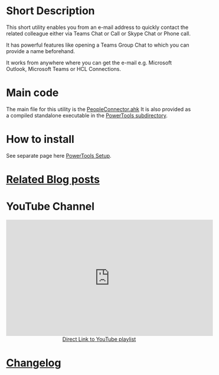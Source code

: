 # Short Description

This short utility enables you from an e-mail address to quickly contact the related colleague either via Teams Chat or Call or Skype Chat or Phone call.

It has powerful features like opening a Teams Group Chat to which you can provide a name beforehand.

It works from anywhere where you can get the e-mail e.g. Microsoft Outlook, Microsoft Teams or HCL Connections.

# Main code

The main file for this utility is the [PeopleConnector.ahk](https://github.com/tdalon/ahk/blob/master/PeopleConnector.ahk)
It is also provided as a compiled standalone executable in the [PowerTools subdirectory](https://github.com/tdalon/ahk/tree/master/PowerTools).

# How to install

See separate page here [PowerTools Setup](PowerTools-Setup).

# [Related Blog posts](https://tdalon.blogspot.com/search/label/people-connector)

# YouTube Channel

<div align="center"><iframe width="560" height="315" src="https://www.youtube.com/embed/videoseries?list=PLUSZfg60tAwIebdiMlRjF_KFWdWTYnKur" frameborder="0" allow="accelerometer; autoplay; encrypted-media; gyroscope; picture-in-picture" allowfullscreen></iframe><br><a href="https://www.youtube.com/playlist?list=PLUSZfg60tAwIebdiMlRjF_KFWdWTYnKur">Direct Link to YouTube playlist</a></div>

# [Changelog](People-Connector-(Changelog))
